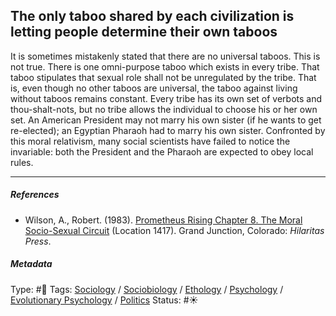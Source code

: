 ## The only taboo shared by each civilization is letting people determine their own taboos

It is sometimes mistakenly stated that there are no universal taboos. This is not true. There is one omni-purpose taboo which exists in every tribe. That taboo stipulates that sexual role shall not be unregulated by the tribe. That is, even though no other taboos are universal, the taboo against living without taboos remains constant. Every tribe has its own set of verbots and thou-shalt-nots, but no tribe allows the individual to choose his or her own set. An American President may not marry his own sister (if he wants to get re-elected); an Egyptian Pharaoh had to marry his own sister. Confronted by this moral relativism, many social scientists have failed to notice the invariable: both the President and the Pharaoh are expected to obey local rules.

---

##### References

* Wilson, A., Robert. (1983). [Prometheus Rising Chapter 8. The Moral Socio-Sexual Circuit](Prometheus%20Rising%20Chapter%208.%20The%20Moral%20Socio-Sexual%20Circuit.md) (Location 1417). Grand Junction, Colorado: *Hilaritas Press*.

##### Metadata

Type: #🔴 
Tags: [Sociology](Sociology.md) / [Sociobiology]() / [Ethology]() / [Psychology](Psychology.md) / [Evolutionary Psychology]() / [Politics](Politics.md)
Status: #☀️ 
